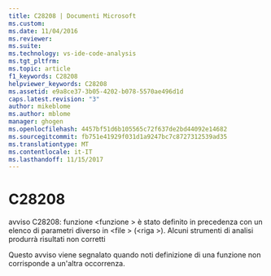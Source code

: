 ```yaml
---
title: C28208 | Documenti Microsoft
ms.custom: 
ms.date: 11/04/2016
ms.reviewer: 
ms.suite: 
ms.technology: vs-ide-code-analysis
ms.tgt_pltfrm: 
ms.topic: article
f1_keywords: C28208
helpviewer_keywords: C28208
ms.assetid: e9a8ce37-3b05-4202-b078-5570ae496d1d
caps.latest.revision: "3"
author: mikeblome
ms.author: mblome
manager: ghogen
ms.openlocfilehash: 4457bf51d6b105565c72f637de2bd44092e14682
ms.sourcegitcommit: fb751e41929f031d1a9247bc7c8727312539ad35
ms.translationtype: MT
ms.contentlocale: it-IT
ms.lasthandoff: 11/15/2017
---
```

# <a name="c28208"></a>C28208
avviso C28208: funzione \<funzione > è stato definito in precedenza con un elenco di parametri diverso in \<file > (\<riga >). Alcuni strumenti di analisi produrrà risultati non corretti  
  
 Questo avviso viene segnalato quando noti definizione di una funzione non corrisponde a un'altra occorrenza.